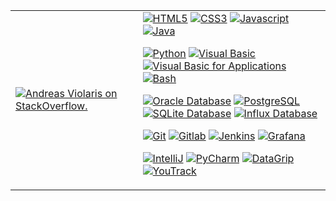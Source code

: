 <table>
<tr>
<td>
<a href="https://stackoverflow.com/users/19170534/andreas-violaris">
  <picture>
  <source media="(prefers-color-scheme: light)" srcset="https://github-readme-stackoverflow.vercel.app/?userID=19170534">
  <source media="(prefers-color-scheme: dark)" srcset="https://github-readme-stackoverflow.vercel.app/?userID=19170534&theme=dark">
  <img alt="Andreas Violaris on StackOverflow." src="https://github-readme-stackoverflow.vercel.app/?userID=19170534">
</picture>
</a>
</td>
<td><a href="https://en.wikipedia.org/wiki/HTML"><img src="https://user-images.githubusercontent.com/48277853/183027609-0a7e2504-b8f3-4f87-8fea-4f9149f172e4.png" alt="HTML5"></a>
<a href="https://en.wikipedia.org/wiki/CSS"><img src="https://user-images.githubusercontent.com/48277853/183027621-1848667e-9b67-4219-9ea0-880a0bc872cf.png" alt="CSS3"></a>  
<a href="https://en.wikipedia.org/wiki/JavaScript"><img src="https://user-images.githubusercontent.com/48277853/183027762-e522b28d-440f-42ce-a404-ba0923b5baf9.png" alt="Javascript"></a>  
<a href="https://en.wikipedia.org/wiki/Java"><img src="https://user-images.githubusercontent.com/48277853/183027778-f5c20bc9-1035-400b-ac7c-51041bdf7c17.png" alt="Java"></a>  

<a href="https://en.wikipedia.org/wiki/Python"><img src="https://user-images.githubusercontent.com/48277853/183027786-092d4404-b345-4925-b120-8471dc26f713.png" alt="Python"></a>
<a href="https://en.wikipedia.org/wiki/Visual_Basic_(classic)"><img src="https://user-images.githubusercontent.com/48277853/183027796-f9b70908-6126-4f46-9149-bfe770916ad7.png" alt="Visual Basic"></a>
<a href="https://en.wikipedia.org/wiki/Visual_Basic_for_Applications"><img src="https://user-images.githubusercontent.com/48277853/183027805-170f854b-73d8-4f04-8e1e-96d0e2106d6d.png" alt="Visual Basic for Applications"></a>  <a href="https://en.wikipedia.org/wiki/Bash_(Unix_shell)"><img src="https://user-images.githubusercontent.com/48277853/183029848-c6954883-0033-4a0b-8bad-0e99be241ee8.png" alt="Bash"></a>

<a href="https://en.wikipedia.org/wiki/Oracle_Database"><img src="https://user-images.githubusercontent.com/48277853/183031557-6e609240-ee62-4e05-b513-cdfd361d247f.png" alt="Oracle Database"></a>
<a href="https://en.wikipedia.org/wiki/PostgreSQL"><img src="https://user-images.githubusercontent.com/48277853/201941129-d5e58cd0-dfe5-410d-a22e-c31ca0188c6a.png" alt="PostgreSQL"></a>
<a href="https://en.wikipedia.org/wiki/SQLite"><img src="https://user-images.githubusercontent.com/48277853/201937181-eb1f8889-d07f-469a-89de-cb0db5dbcedb.png" alt="SQLite Database"></a>
<a href="https://en.wikipedia.org/wiki/InfluxDB"><img src="https://user-images.githubusercontent.com/48277853/183031089-21874620-8e5a-4083-add2-0caff9031a22.png" alt="Influx Database"></a>

<a href="https://en.wikipedia.org/wiki/Git"><img src="https://user-images.githubusercontent.com/48277853/183028139-9eb12e25-d3b9-4d2b-9a89-8715cd6cddb7.png" alt="Git"></a>
<a href="https://en.wikipedia.org/wiki/Gitlab"><img src="https://user-images.githubusercontent.com/48277853/201934010-75a550e7-bc41-476e-bfae-acb0293f7408.png" alt="Gitlab"></a>
<a href="https://en.wikipedia.org/wiki/Jenkins_(software)"><img src="https://user-images.githubusercontent.com/48277853/183028130-eb0410ca-a6f0-43e2-b750-29213636fe30.png" alt="Jenkins"></a>
<a href="https://en.wikipedia.org/wiki/Grafana"><img src="https://user-images.githubusercontent.com/48277853/183028124-58e42df3-b39d-4a86-8f16-68baae22d5bf.png" alt="Grafana"></a>

<a href="https://en.wikipedia.org/wiki/IntelliJ_IDEA"><img src="https://user-images.githubusercontent.com/48277853/201938008-6d6cf0f5-f1da-4221-bf79-566234b4b795.png" alt="IntelliJ"></a>
<a href="https://en.wikipedia.org/wiki/JetBrains#PyCharm"><img src="https://user-images.githubusercontent.com/48277853/201937782-2d821689-b3f1-4b60-9b5e-45017fc0ae7e.png" alt="PyCharm"></a>
<a href="https://en.wikipedia.org/wiki/JetBrains#DataGrip"><img src="https://user-images.githubusercontent.com/48277853/201938028-8f4f7f9b-e0ee-4466-8350-9f0bc28d60ff.png" alt="DataGrip"></a>
<a href="https://en.wikipedia.org/wiki/YouTrack"><img src="https://user-images.githubusercontent.com/48277853/183028134-4ffd9e58-fb37-43ee-94d4-7b6325f5a1a2.png" alt="YouTrack"></a>

</tr>
</table>

[comment]: ![](https://komarev.com/ghpvc/?username=aviolaris)
